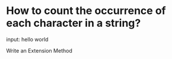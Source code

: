 # How to count the occurrence of each character in a string?

input: hello world


Write an Extension Method
